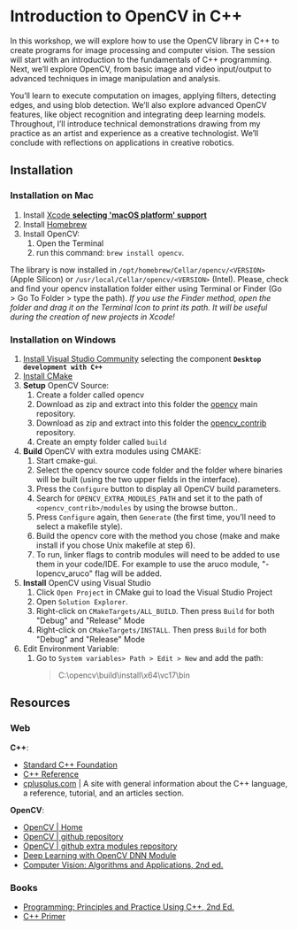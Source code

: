 # Introduction to OpenCV in C++

In this workshop, we will explore how to use the OpenCV library in C++ to create programs for image processing and computer vision. The session will start with an introduction to the fundamentals of C++ programming. Next, we’ll explore OpenCV, from basic image and video input/output to advanced techniques in image manipulation and analysis.

You’ll learn to execute computation on images, applying filters, detecting edges, and using blob detection. We’ll also explore advanced OpenCV features, like object recognition and integrating deep learning models. Throughout, I’ll introduce technical demonstrations drawing from my practice as an artist and experience as a creative technologist. We’ll conclude with reflections on applications in creative robotics.


## Installation

### Installation on Mac
1. Install [Xcode **selecting 'macOS platform' support**](https://developer.apple.com/xcode/)
2. Install [Homebrew](https://brew.sh/)
3. Install OpenCV:
   1. Open the Terminal
   2. run this command: `brew install opencv`.

The library is now installed in `/opt/homebrew/Cellar/opencv/<VERSION>` (Apple Silicon) or `/usr/local/Cellar/opencv/<VERSION>` (Intel).
Please, check and find your opencv installation folder either using Terminal or Finder (Go > Go To Folder > type the path). _If you use the Finder method, open the folder and drag it on the Terminal Icon to print its path. It will be useful during the creation of new projects in Xcode!_


### Installation on Windows

1. [Install Visual Studio Community](https://visualstudio.microsoft.com/thank-you-downloading-visual-studio/?sku=Community&channel=Release&version=VS2022&source=VSLandingPage&passive=false&cid=2030#installvs) selecting the component **`Desktop development with C++`**
2. [Install CMake](https://cmake.org/download/)
3. **Setup** OpenCV Source: 
   1. Create a folder called opencv
   2. Download as zip and extract into this folder the [opencv](https://github.com/opencv/opencv) main repository.
   3. Download as zip and extract into this folder the [opencv_contrib](https://github.com/opencv/opencv_contrib.git) repository.
   4. Create an empty folder called `build`
4. **Build** OpenCV with extra modules using CMAKE:
   1. Start cmake-gui.
   2. Select the opencv source code folder and the folder where binaries will be built (using the two upper fields in the interface).
   3. Press the `Configure` button to display all OpenCV build parameters.
   4. Search for `OPENCV_EXTRA_MODULES_PATH` and set it to the path of `<opencv_contrib>/modules` by using the browse button..
   5. Press `Configure` again, then `Generate` (the first time, you’ll need to select a makefile style).
   6. Build the opencv core with the method you chose (make and make install if you chose Unix makefile at step 6).
   7. To run, linker flags to contrib modules will need to be added to use them in your code/IDE. For example to use the aruco module, "-lopencv_aruco" flag will be added.
5. **Install** OpenCV using Visual Studio 
   1. Click `Open Project` in CMake gui to load the Visual Studio Project
   2.  Open `Solution Explorer`.
   3.  Right-click on `CMakeTargets/ALL_BUILD`. Then press `Build` for both "Debug" and "Release" Mode
   4.  Right-click on `CMakeTargets/INSTALL`. Then press `Build` for both "Debug" and "Release" Mode
6.  Edit Environment Variable:
    1. Go to `System variables> Path > Edit > New` and add the path:
        > C:\opencv\build\install\x64\vc17\bin

## Resources
### Web
**C++**:
- [Standard C++ Foundation](https://isocpp.org/)
- [C++ Reference](https://en.cppreference.com/w/)
- [cplusplus.com](https://cplusplus.com/) | A site with general information about the C++ language, a reference, tutorial, and an articles section.

**OpenCV**:
- [OpenCV | Home](https://opencv.org/)
- [OpenCV | github repository](https://github.com/opencv/opencv)
- [OpenCV | github extra modules repository](https://github.com/opencv/opencv)
- [Deep Learning with OpenCV DNN Module](https://learnopencv.com/deep-learning-with-opencvs-dnn-module-a-definitive-guide/)
- [Computer Vision: Algorithms and Applications, 2nd ed.](https://szeliski.org/Book/)
### Books
- [Programming: Principles and Practice Using C++, 2nd Ed.](https://www.informit.com/store/programming-principles-and-practice-using-c-plus-plus-9780321992789)
- [C++ Primer](https://www.amazon.com/Primer-5th-Stanley-B-Lippman/dp/0321714113?s=books&ie=UTF8&qid=1343780237&sr=1-1&keywords=c%2B%2B+primer)
